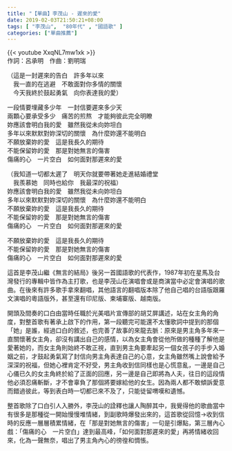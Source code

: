 ```yaml
---
title: "【單曲】李茂山 - 遲來的愛"
date: 2019-02-03T21:50:21+08:00
tags: [ "李茂山",  "80年代" , "國語歌" ] 
categories: ["單曲推薦"]
---
```


{{< youtube XxqNL7mw1xk >}}
<br/>
作詞：呂承明　作曲：劉明瑞

（這是一封遲來的告白　許多年以來  
　我一直的在逃避　不敢面對你多情的關懷  
　今天我終於鼓起勇氣　向你表達我的愛）  
<!--more-->
一段情要埋藏多少年　一封信要遲來多少天  
兩顆心要承受多少　痛苦的煎熬　才能夠彼此完全明瞭  
妳應該會明白我的愛　雖然我從未向妳坦白  
多年以來默默對妳深切的關懷　為什麼妳還不能明白  
不願放棄妳的愛　這是我長久的期待  
不能保留妳的愛　那是對她無言的傷害  
傷痛的心　一片空白　如何面對那遲來的愛  

（我知道一切都太遲了　明天你就要帶著她走進結婚禮堂  
　我羨慕她　同時也給你　我最深的祝福）  
妳應該會明白我的愛　雖然我從未向妳坦白  
多年以來默默對妳深切的關懷　為什麼妳還不能明白  
不願放棄妳的愛　這是我長久的期待  
不能保留妳的愛　那是對她無言的傷害  
傷痛的心　一片空白　如何面對那遲來的愛  

不願放棄妳的愛　這是我長久的期待  
不能保留妳的愛　那是對她無言的傷害  
傷痛的心　一片空白　如何面對那遲來的愛  

這首是李茂山繼《無言的結局》後另一首國語歌的代表作，1987年初在星馬及台灣發行的專輯中皆作為主打歌，也是李茂山在演唱會或是商演當中必定會演唱的歌曲。在後來有許多歌手拿來翻唱，其他語言的翻唱版本除了他自己唱的台語版跟羅文演唱的粵語版外，甚至還有印尼版、柬埔寨版、越南版。

開頭及間奏的口白由當時任職於光美唱片宣傳部的胡艾屏講述，站在女主角的角度，對整首歌有著承上啟下的作用，第一段聽完可能還不太懂歌詞中提到的那個「她」是誰，經過口白的敘述，也完善了故事的來龍去脈：原來是男主角多年來一直關懷著女主角，卻沒有講出自己的感情，以為女主角會從他所做的種種了解他是愛著她的，而女主角則始終不敢正視，直到男主角要牽起另一個女孩子的手步入婚姻之前，才鼓起勇氣寫了封信向男主角表達自己的心意，女主角雖然嘴上說會給予深深的祝福，但她心裡肯定不好受，男主角收到信同樣也是心慌意亂，一邊是自己心儀已久的女主角終於給了正面的回應，另一邊是自己即將為人夫，往日的這段情他必須忍痛斬斷，才不會辜負了那個將要嫁給他的女生。因為兩人都不敢傾訴愛意而錯過彼此，等到表白時一切都已來不及了，只能徒留喟嘆和遺憾。

整首歌除了口白引人入勝外，李茂山的詮釋也讓人陶醉其中，我覺得他的歌曲當中有很多是那種從一開始慢慢堆情緒，到副歌時爆發出來的，這首歌從回憶→收到信時的反應一層層積累情緒，在「那是對她無言的傷害」一句是引爆點，第三層內心戲：「傷痛的心　一片空白」達到最高峰，「如何面對那遲來的愛」再將情緒收回來，化為一聲無奈，唱出了男主角內心的徬徨和惆悵。
<br/>
<br/>
